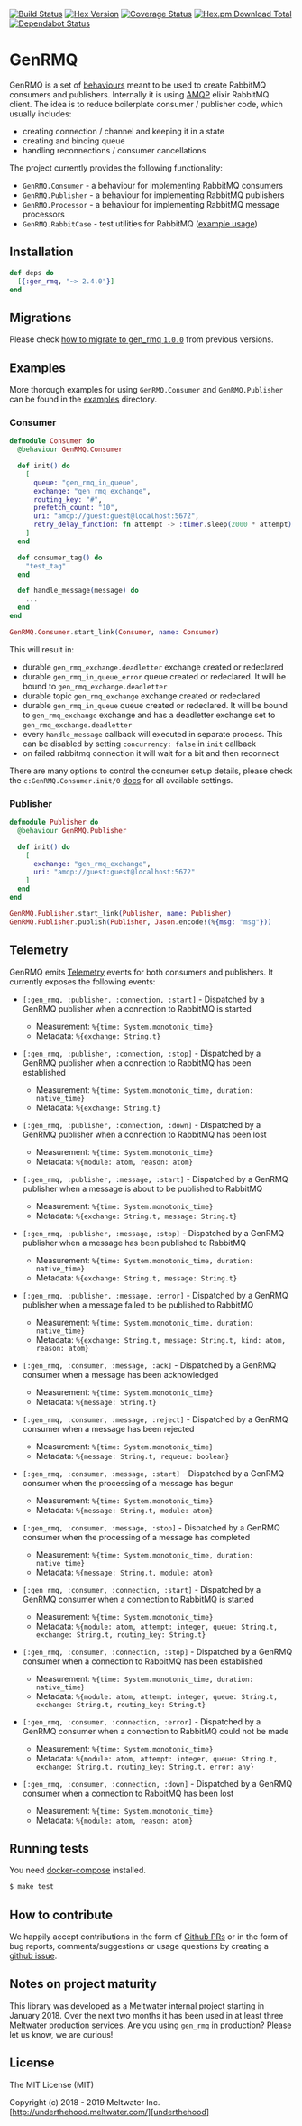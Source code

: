 [![Build Status](https://travis-ci.org/meltwater/gen_rmq.svg?branch=master)](https://travis-ci.org/meltwater/gen_rmq)
[![Hex Version](http://img.shields.io/hexpm/v/gen_rmq.svg)](https://hex.pm/packages/gen_rmq)
[![Coverage Status](https://coveralls.io/repos/github/meltwater/gen_rmq/badge.svg?branch=master)](https://coveralls.io/github/meltwater/gen_rmq?branch=master)
[![Hex.pm Download Total](https://img.shields.io/hexpm/dt/gen_rmq.svg?style=flat-square)](https://hex.pm/packages/gen_rmq)
[![Dependabot Status](https://api.dependabot.com/badges/status?host=github&repo=meltwater/gen_rmq)](https://dependabot.com)

# GenRMQ

GenRMQ is a set of [behaviours][behaviours] meant to be used to create RabbitMQ consumers and publishers.
Internally it is using [AMQP][amqp] elixir RabbitMQ client. The idea is to reduce boilerplate consumer / publisher
code, which usually includes:

- creating connection / channel and keeping it in a state
- creating and binding queue
- handling reconnections / consumer cancellations

The project currently provides the following functionality:

- `GenRMQ.Consumer` - a behaviour for implementing RabbitMQ consumers
- `GenRMQ.Publisher` - a behaviour for implementing RabbitMQ publishers
- `GenRMQ.Processor` - a behaviour for implementing RabbitMQ message processors
- `GenRMQ.RabbitCase` - test utilities for RabbitMQ ([example usage][rabbit_case_example])

## Installation

```elixir
def deps do
  [{:gen_rmq, "~> 2.4.0"}]
end
```

## Migrations

Please check [how to migrate to gen_rmq `1.0.0`][migrating_to_100] from previous versions.

## Examples

More thorough examples for using `GenRMQ.Consumer` and `GenRMQ.Publisher` can be found in the [examples][examples] directory.

### Consumer

```elixir
defmodule Consumer do
  @behaviour GenRMQ.Consumer

  def init() do
    [
      queue: "gen_rmq_in_queue",
      exchange: "gen_rmq_exchange",
      routing_key: "#",
      prefetch_count: "10",
      uri: "amqp://guest:guest@localhost:5672",
      retry_delay_function: fn attempt -> :timer.sleep(2000 * attempt) end
    ]
  end

  def consumer_tag() do
    "test_tag"
  end

  def handle_message(message) do
    ...
  end
end
```

```elixir
GenRMQ.Consumer.start_link(Consumer, name: Consumer)
```

This will result in:

- durable `gen_rmq_exchange.deadletter` exchange created or redeclared
- durable `gen_rmq_in_queue_error` queue created or redeclared. It will be bound to `gen_rmq_exchange.deadletter`
- durable topic `gen_rmq_exchange` exchange created or redeclared
- durable `gen_rmq_in_queue` queue created or redeclared. It will be bound to `gen_rmq_exchange` exchange and has a deadletter exchange set to `gen_rmq_exchange.deadletter`
- every `handle_message` callback will executed in separate process. This can be disabled by setting `concurrency: false` in `init` callback
- on failed rabbitmq connection it will wait for a bit and then reconnect

There are many options to control the consumer setup details, please check the `c:GenRMQ.Consumer.init/0` [docs][consumer_doc] for all available settings.

### Publisher

```elixir
defmodule Publisher do
  @behaviour GenRMQ.Publisher

  def init() do
    [
      exchange: "gen_rmq_exchange",
      uri: "amqp://guest:guest@localhost:5672"
    ]
  end
end
```

```elixir
GenRMQ.Publisher.start_link(Publisher, name: Publisher)
GenRMQ.Publisher.publish(Publisher, Jason.encode!(%{msg: "msg"}))
```

## Telemetry

GenRMQ emits [Telemetry][telemetry] events for both consumers and publishers.
It currently exposes the following events:

- `[:gen_rmq, :publisher, :connection, :start]` - Dispatched by a GenRMQ publisher when a connection to RabbitMQ is started

  - Measurement: `%{time: System.monotonic_time}`
  - Metadata: `%{exchange: String.t}`

* `[:gen_rmq, :publisher, :connection, :stop]` - Dispatched by a GenRMQ publisher when a connection to RabbitMQ has been established

  - Measurement: `%{time: System.monotonic_time, duration: native_time}`
  - Metadata: `%{exchange: String.t}`

* `[:gen_rmq, :publisher, :connection, :down]` - Dispatched by a GenRMQ publisher when a connection to RabbitMQ has been lost

  - Measurement: `%{time: System.monotonic_time}`
  - Metadata: `%{module: atom, reason: atom}`

* `[:gen_rmq, :publisher, :message, :start]` - Dispatched by a GenRMQ publisher when a message is about to be published to RabbitMQ

  - Measurement: `%{time: System.monotonic_time}`
  - Metadata: `%{exchange: String.t, message: String.t}`

* `[:gen_rmq, :publisher, :message, :stop]` - Dispatched by a GenRMQ publisher when a message has been published to RabbitMQ

  - Measurement: `%{time: System.monotonic_time, duration: native_time}`
  - Metadata: `%{exchange: String.t, message: String.t}`

* `[:gen_rmq, :publisher, :message, :error]` - Dispatched by a GenRMQ publisher when a message failed to be published to RabbitMQ

  - Measurement: `%{time: System.monotonic_time, duration: native_time}`
  - Metadata: `%{exchange: String.t, message: String.t, kind: atom, reason: atom}`

* `[:gen_rmq, :consumer, :message, :ack]` - Dispatched by a GenRMQ consumer when a message has been acknowledged

  - Measurement: `%{time: System.monotonic_time}`
  - Metadata: `%{message: String.t}`

* `[:gen_rmq, :consumer, :message, :reject]` - Dispatched by a GenRMQ consumer when a message has been rejected

  - Measurement: `%{time: System.monotonic_time}`
  - Metadata: `%{message: String.t, requeue: boolean}`

* `[:gen_rmq, :consumer, :message, :start]` - Dispatched by a GenRMQ consumer when the processing of a message has begun

  - Measurement: `%{time: System.monotonic_time}`
  - Metadata: `%{message: String.t, module: atom}`

* `[:gen_rmq, :consumer, :message, :stop]` - Dispatched by a GenRMQ consumer when the processing of a message has completed

  - Measurement: `%{time: System.monotonic_time, duration: native_time}`
  - Metadata: `%{message: String.t, module: atom}`

* `[:gen_rmq, :consumer, :connection, :start]` - Dispatched by a GenRMQ consumer when a connection to RabbitMQ is started

  - Measurement: `%{time: System.monotonic_time}`
  - Metadata: `%{module: atom, attempt: integer, queue: String.t, exchange: String.t, routing_key: String.t}`

* `[:gen_rmq, :consumer, :connection, :stop]` - Dispatched by a GenRMQ consumer when a connection to RabbitMQ has been established

  - Measurement: `%{time: System.monotonic_time, duration: native_time}`
  - Metadata: `%{module: atom, attempt: integer, queue: String.t, exchange: String.t, routing_key: String.t}`

* `[:gen_rmq, :consumer, :connection, :error]` - Dispatched by a GenRMQ consumer when a connection to RabbitMQ could not be made

  - Measurement: `%{time: System.monotonic_time}`
  - Metadata: `%{module: atom, attempt: integer, queue: String.t, exchange: String.t, routing_key: String.t, error: any}`

* `[:gen_rmq, :consumer, :connection, :down]` - Dispatched by a GenRMQ consumer when a connection to RabbitMQ has been lost

  - Measurement: `%{time: System.monotonic_time}`
  - Metadata: `%{module: atom, reason: atom}`

## Running tests

You need [docker-compose][docker_compose] installed.

```bash
$ make test
```

## How to contribute

We happily accept contributions in the form of [Github PRs][github_prs]
or in the form of bug reports, comments/suggestions or usage questions by creating a [github issue][gen_rmq_issues].

## Notes on project maturity

This library was developed as a Meltwater internal project starting in January 2018.
Over the next two months it has been used in at least three Meltwater production services.
Are you using `gen_rmq` in production? Please let us know, we are curious!

## License

The MIT License (MIT)

Copyright (c) 2018 - 2019 Meltwater Inc. [http://underthehood.meltwater.com/][underthehood]

[behaviours]: https://hexdocs.pm/elixir/behaviours.html
[amqp]: https://github.com/pma/amqp
[rabbit_case_example]: https://github.com/meltwater/gen_rmq/blob/master/test/gen_rmq_publisher_test.exs
[migrating_to_100]: https://github.com/meltwater/gen_rmq/wiki/Migrations#0---100
[examples]: https://github.com/meltwater/gen_rmq/tree/master/examples
[consumer_doc]: https://github.com/meltwater/gen_rmq/blob/master/lib/consumer.ex
[telemetry]: https://github.com/beam-telemetry/telemetry
[docker_compose]: https://docs.docker.com/compose/
[github_prs]: https://help.github.com/articles/about-pull-requests/
[gen_rmq_issues]: https://github.com/meltwater/gen_rmq/issues
[priority_queues]: https://www.rabbitmq.com/priority.html
[underthehood]: http://underthehood.meltwater.com/
